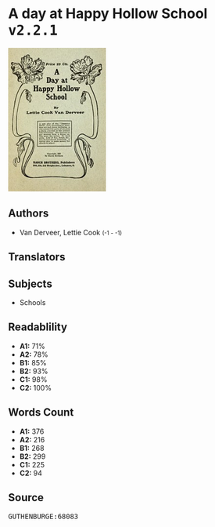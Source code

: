 # A day at Happy Hollow School <kbd>v2.2.1</kbd>

![](./cover.medium.jpg "")

## Authors


 - Van Derveer, Lettie Cook <small>(-1 - -1)</small>

## Translators



## Subjects


 - Schools

## Readablility


 - **A1:** 71%
 - **A2:** 78%
 - **B1:** 85%
 - **B2:** 93%
 - **C1:** 98%
 - **C2:** 100%

## Words Count


 - **A1:** 376
 - **A2:** 216
 - **B1:** 268
 - **B2:** 299
 - **C1:** 225
 - **C2:** 94

## Source


<kbd>GUTHENBURGE:68083</kbd>
